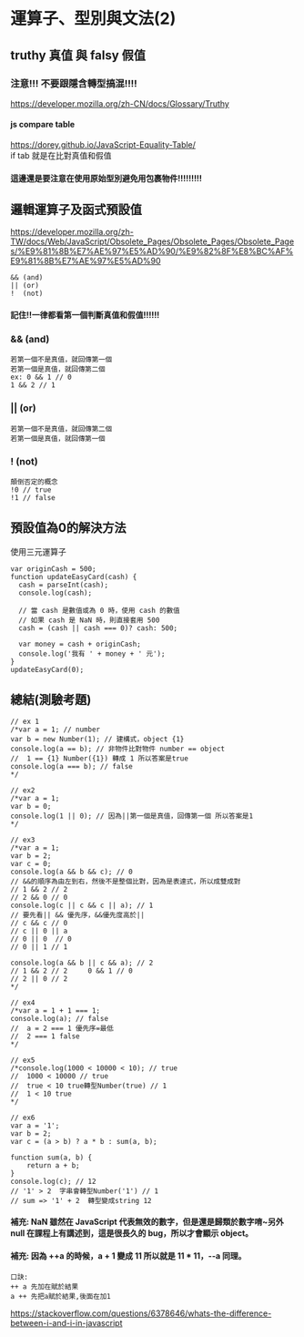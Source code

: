 # 運算子、型別與文法(2)
## truthy 真值 與 falsy 假值
### 注意!!! 不要跟隱含轉型搞混!!!!<br/>
https://developer.mozilla.org/zh-CN/docs/Glossary/Truthy<br/>
#### js compare table
https://dorey.github.io/JavaScript-Equality-Table/<br/>
if tab 就是在比對真值和假值<br/>
#### 這邊還是要注意在使用原始型別避免用包裹物件!!!!!!!!! 

## 邏輯運算子及函式預設值
https://developer.mozilla.org/zh-TW/docs/Web/JavaScript/Obsolete_Pages/Obsolete_Pages/Obsolete_Pages/%E9%81%8B%E7%AE%97%E5%AD%90/%E9%82%8F%E8%BC%AF%E9%81%8B%E7%AE%97%E5%AD%90
```
&& (and) 
|| (or)
!  (not)
```

#### 記住!!一律都看第一個判斷真值和假值!!!!!!
### && (and) 
```
若第一個不是真值，就回傳第一個
若第一個是真值，就回傳第二個
ex: 0 && 1 // 0
1 && 2 // 1
```

### || (or)
```
若第一個不是真值，就回傳第二個
若第一個是真值，就回傳第一個
```

### !  (not)
```
顛倒否定的概念
!0 // true
!1 // false
```

## 預設值為0的解決方法
使用三元運算子<br/>
```
var originCash = 500;
function updateEasyCard(cash) {
  cash = parseInt(cash);
  console.log(cash);
  
  // 當 cash 是數值或為 0 時，使用 cash 的數值
  // 如果 cash 是 NaN 時，則直接套用 500
  cash = (cash || cash === 0)? cash: 500;
 
  var money = cash + originCash;
  console.log('我有 ' + money + ' 元');
}
updateEasyCard(0);
```
## 總結(測驗考題)
```
// ex 1
/*var a = 1; // number
var b = new Number(1); // 建構式，object {1}
console.log(a == b); // 非物件比對物件 number == object
//  1 == {1} Number({1}) 轉成 1 所以答案是true
console.log(a === b); // false
*/

// ex2
/*var a = 1;
var b = 0;
console.log(1 || 0); // 因為||第一個是真值，回傳第一個 所以答案是1
*/

// ex3
/*var a = 1;
var b = 2;
var c = 0;
console.log(a && b && c); // 0
// &&的順序為由左到右，然後不是整個比對，因為是表達式，所以成雙成對
// 1 && 2 // 2
// 2 && 0 // 0
console.log(c || c && c || a); // 1
// 要先看|| && 優先序，&&優先度高於||
// c && c // 0
// c || 0 || a
// 0 || 0  // 0
// 0 || 1 // 1

console.log(a && b || c && a); // 2
// 1 && 2 // 2     0 && 1 // 0
// 2 || 0 // 2 
*/

// ex4
/*var a = 1 + 1 === 1;
console.log(a); // false
//  a = 2 === 1 優先序=最低
//  2 === 1 false
*/

// ex5
/*console.log(1000 < 10000 < 10); // true
//  1000 < 10000 // true 
//  true < 10 true轉型Number(true) // 1
//  1 < 10 true
*/

// ex6
var a = '1';
var b = 2;
var c = (a > b) ? a * b : sum(a, b);

function sum(a, b) {
    return a + b;
}
console.log(c); // 12
// '1' > 2  字串會轉型Number('1') // 1
// sum => '1' + 2  轉型變成string 12

```

#### 補充: NaN 雖然在 JavaScript 代表無效的數字，但是還是歸類於數字唷~另外 null 在課程上有講述到，這是很長久的 bug，所以才會顯示 object。<br/>
#### 補充: 因為 ++a 的時候，a + 1 變成 11 所以就是 11 * 11，--a 同理。<br/>
```
口訣: 
++ a 先加在賦於結果
a ++ 先把a賦於結果,後面在加1
```
https://stackoverflow.com/questions/6378646/whats-the-difference-between-i-and-i-in-javascript
